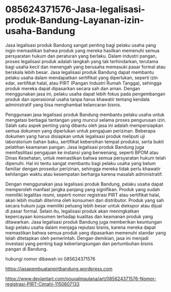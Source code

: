 # 085624371576-Jasa-legalisasi-produk-Bandung-Layanan-izin-usaha-Bandung

Jasa legalisasi produk Bandung sangat penting bagi pelaku usaha yang ingin memastikan bahwa produk yang mereka hasilkan memenuhi semua persyaratan hukum dan peraturan yang berlaku. Dalam industri pangan, proses legalisasi produk adalah langkah yang tak terhindarkan, terutama bagi usaha kecil dan menengah yang berusaha memasuki pasar formal atau berskala lebih besar. Jasa legalisasi produk Bandung dapat membantu pelaku usaha dalam mendapatkan sertifikat yang diperlukan, seperti izin edar, sertifikat halal, atau PIRT (Pangan Industri Rumah Tangga), sehingga produk mereka dapat dipasarkan secara sah dan aman. Dengan menggunakan jasa ini, pelaku usaha dapat lebih fokus pada pengembangan produk dan operasional usaha tanpa harus khawatir tentang kendala administratif yang bisa menghambat kelancaran bisnis.

Penggunaan jasa legalisasi produk Bandung membantu pelaku usaha untuk mengatasi berbagai tantangan yang muncul selama proses pengurusan izin. Salah satu aspek penting yang dibantu oleh jasa ini adalah mempersiapkan semua dokumen yang diperlukan untuk pengajuan perizinan. Beberapa dokumen yang harus disiapkan untuk legalisasi produk meliputi uji laboratorium bahan baku, sertifikat kebersihan tempat produksi, serta bukti pelatihan keamanan pangan. Jasa legalisasi produk Bandung juga memfasilitasi pengajuan ke instansi yang berwenang, seperti BPOM atau Dinas Kesehatan, untuk memastikan bahwa semua persyaratan hukum telah dipenuhi. Hal ini tentu sangat membantu bagi pelaku usaha yang belum familiar dengan prosedur perizinan, sehingga mereka tidak perlu khawatir kehilangan waktu atau kesempatan berharga karena masalah administratif.

Dengan menggunakan jasa legalisasi produk Bandung, pelaku usaha dapat memperoleh manfaat jangka panjang yang signifikan. Produk yang sudah memiliki legalitas resmi, seperti nomor registrasi PIRT atau sertifikat halal, akan lebih mudah diterima oleh konsumen dan distributor. Produk yang sah secara hukum juga memiliki peluang lebih besar untuk diekspor atau dijual di pasar formal. Selain itu, legalisasi produk akan meningkatkan kepercayaan konsumen terhadap kualitas dan keamanan produk yang ditawarkan. Jasa legalisasi produk Bandung juga memberikan keuntungan bagi pelaku usaha dalam menjaga reputasi bisnis, karena mereka dapat memastikan bahwa semua produk yang dipasarkan memenuhi standar yang telah ditetapkan oleh pemerintah. Dengan demikian, jasa ini menjadi investasi yang penting bagi keberlangsungan dan pertumbuhan bisnis pangan di Bandung.

hubungi nomor dibawah ini
085624371576

https://jasapembuatanpirtbandung.wordpress.com

https://www.deviantart.com/nouvalmaulana/art/085624371576-Nomor-registrasi-PIRT-Cimahi-1150607133

